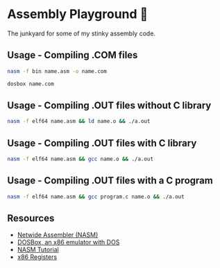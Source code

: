 # Assembly Playground :rocket:

The junkyard for some of my stinky assembly code.

## Usage - Compiling .COM files

``` bash 
nasm -f bin name.asm -o name.com
```

``` bash
dosbox name.com
```

## Usage - Compiling .OUT files without C library

``` bash
nasm -f elf64 name.asm && ld name.o && ./a.out
```

## Usage - Compiling .OUT files with C library

``` bash
nasm -f elf64 name.asm && gcc name.o && ./a.out
```

## Usage - Compiling .OUT files with a C program

``` bash
nasm -f elf64 name.asm && gcc program.c name.o && ./a.out
```

## Resources

* [Netwide Assembler \(NASM\)](https://www.nasm.us/)
* [DOSBox, an x86 emulator with DOS](https://www.dosbox.com/)
* [NASM Tutorial](https://cs.lmu.edu/~ray/notes/nasmtutorial/)
* [x86 Registers](http://www.eecg.toronto.edu/~amza/www.mindsec.com/files/x86regs.html)
